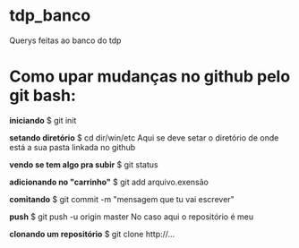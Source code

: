 # tdp_banco
Querys feitas ao banco do tdp

# Como upar mudanças no github pelo git bash:

**iniciando** $ git init

**setando diretório** $ cd dir/win/etc
Aqui se deve setar o diretório de onde está a sua pasta linkada no github

**vendo se tem algo pra subir** $ git status

**adicionando no "carrinho"** $ git add arquivo.exensão

**comitando** $ git commit -m "mensagem que tu vai escrever" 

**push**  $ git push -u origin master
No caso aqui o repositório é meu

**clonando um repositório** $ git clone http://...
